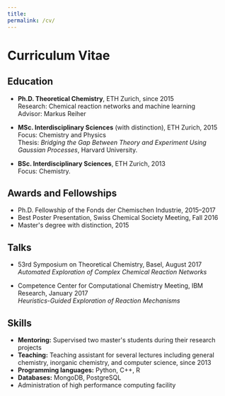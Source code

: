 ```yaml
---
title: 
permalink: /cv/
---
```


# Curriculum Vitae

## Education

* **Ph.D. Theoretical Chemistry**, ETH Zurich, since 2015<br>
  Research: Chemical reaction networks and machine learning<br>
  Advisor: Markus Reiher

* **MSc. Interdisciplinary Sciences** (with distinction), ETH Zurich, 2015<br>
  Focus: Chemistry and Physics<br>
  Thesis: *Bridging the Gap Between Theory and Experiment Using Gaussian Processes*, Harvard University.

* **BSc. Interdisciplinary Sciences**, ETH Zurich, 2013<br>
  Focus: Chemistry.

## Awards and Fellowships

* Ph.D. Fellowship of the Fonds der Chemischen Industrie, 2015–2017
* Best Poster Presentation, Swiss Chemical Society Meeting, Fall 2016
* Master's degree with distinction, 2015

## Talks

* 53rd Symposium on Theoretical Chemistry, Basel, August 2017<br>
  *Automated Exploration of Complex Chemical Reaction Networks*

* Competence Center for Computational Chemistry Meeting, IBM Research, January 2017<br>
  *Heuristics-Guided Exploration of Reaction Mechanisms*

## Skills

* **Mentoring:** Supervised two master's students during their research projects
* **Teaching:** Teaching assistant for several lectures including general chemistry, inorganic chemistry, and computer science, since 2013
* **Programming languages:** Python, C++, R
* **Databases:** MongoDB, PostgreSQL
* Administration of high performance computing facility

